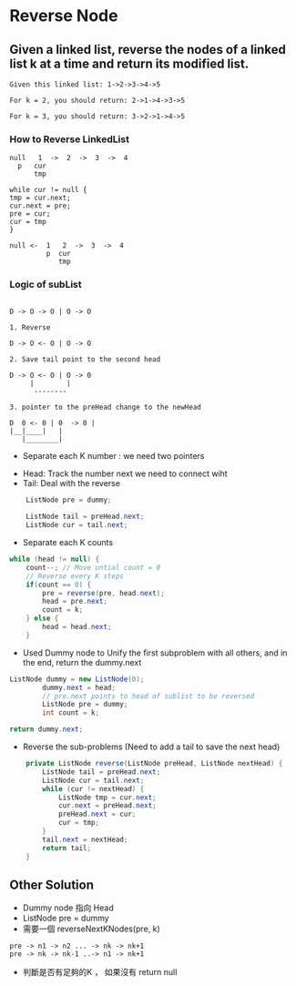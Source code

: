 # Reverse Node

## Given a linked list, reverse the nodes of a linked list k at a time and return its modified list.


```
Given this linked list: 1->2->3->4->5

For k = 2, you should return: 2->1->4->3->5

For k = 3, you should return: 3->2->1->4->5
```

### How to Reverse LinkedList
```
null   1  ->  2  ->  3  ->  4
  p   cur
      tmp

while cur != null {
tmp = cur.next;
cur.next = pre;
pre = cur;
cur = tmp
} 

null <-  1   2  ->  3  ->  4
         p  cur
            tmp
```

### Logic of subList
```

D -> O -> O | O -> O

1. Reverse

D -> O <- O | O -> O

2. Save tail point to the second head

D -> O <- O | O -> 0
     |        |
      --------

3. pointer to the preHead change to the newHead

D  0 <- 0 | 0  -> 0 | 
|__|____|   |
   |________|

```

- Separate each K number : we need two pointers
* Head: Track the number next we need to connect wiht
* Tail: Deal with the reverse
```java
    ListNode pre = dummy;
    
    ListNode tail = preHead.next;
    ListNode cur = tail.next;
```
- Separate each K counts
```java
while (head != null) {
    count--; // Move untial count = 0
    // Reverse every K steps
    if(count == 0) {
        pre = reverse(pre, head.next);
        head = pre.next;
        count = k;
    } else {
        head = head.next;
    }
```
- Used Dummy node to Unify the first subproblem with all others, and in the end, return the dummy.next
```java
ListNode dummy = new ListNode(0);
        dummy.next = head;
        // pre.next points to head of sublist to be reversed
        ListNode pre = dummy;
        int count = k;

return dummy.next;
```

- Reverse the sub-problems (Need to add a tail to save the next head)
```java
    private ListNode reverse(ListNode preHead, ListNode nextHead) {
        ListNode tail = preHead.next;
        ListNode cur = tail.next;
        while (cur != nextHead) {
            ListNode tmp = cur.next;
            cur.next = preHead.next;
            preHead.next = cur;
            cur = tmp;
        }
        tail.next = nextHead;
        return tail;
    }
```

## Other Solution

- Dummy node 指向 Head
- ListNode pre = dummy
- 需要一個 reverseNextKNodes(pre, k)
```
pre -> n1 -> n2 ... -> nk -> nk+1
pre -> nk -> nk-1 ..-> n1 -> nk+1
```

- 判斷是否有足夠的K ， 如果沒有 return null
